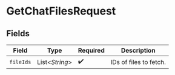 # GetChatFilesRequest


## Fields

| Field                  | Type                   | Required               | Description            |
| ---------------------- | ---------------------- | ---------------------- | ---------------------- |
| `fileIds`              | List\<*String*>        | :heavy_check_mark:     | IDs of files to fetch. |
